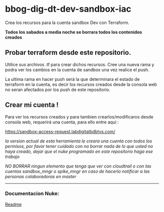 # bbog-dig-dt-dev-sandbox-iac
Crea los recursos para la cuenta sandbox Dev con Terraform.


**Todos los sabados a media noche se borrara todos los contenidos creados**

## Probar terraform desde este repositorio. 
Utilice sus archivos .tf para crear dichos recursos. Cree una nueva rama y podra ver los cambios en la cuenta de sandbox una vez realice el push. 

La ultima rama en hacer push será la que determinara el estado de terraform en la cuenta, es decir los recursos creados desde la consola web no seran afectados por los push de este repositorio. 



## Crear mi cuenta ! 
Para ver los recursos creados y para tambien crearlos/modificaros desde consola web, requerirá una cuenta, para ello entre aqui : 

https://sandbox-access-request.labdigitalbdbtvs.com/

*la version actual de esta herramienta le creara una cuenta con todos los permisos, por favor tener cuidado con no borrar nada de lo que usted no haya creado, dejar que el nuke programado en este repositorio haga ese trabajo*

*NO BORRAR ningun elemento que tenga que ver con cloudtrail o con las cuentas sandbox_mngr o spike_mngr en caso de hacerlo notificar a las personas colaboradoras en master*

----


### Documentacion Nuke:

[Readme](nuke/NUKE.md)

